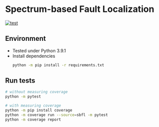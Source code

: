 # Spectrum-based Fault Localization

[![test](https://github.com/Suresoft-GLaDOS/SBFL/actions/workflows/run_tests.yml/badge.svg)](https://github.com/Suresoft-GLaDOS/SBFL/actions/workflows/run_tests.yml)

## Environment
- Tested under Python 3.9.1
- Install dependencies
  ```bash
  python -m pip install -r requirements.txt
  ```

## Run tests
```bash
# without measuring coverage
python -m pytest

# with measuring coverage
python -m pip install coverage
python -m coverage run --source=sbfl -m pytest
python -m coverage report
```
